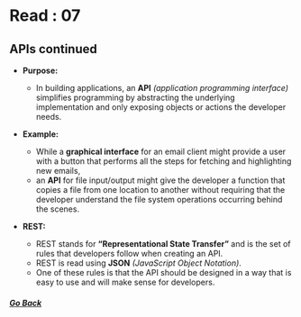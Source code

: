 # Read : 07

## APIs continued

- **Purpose:** 
  - In building applications, an **API** *(application programming interface)* simplifies programming by abstracting the underlying implementation and only exposing objects or actions the developer needs. 
  
- **Example:** 
  - While a **graphical interface** for an email client might provide a user with a button that performs all the steps for fetching and highlighting new emails, 
  - an **API** for file input/output might give the developer a function that copies a file from one location to another without requiring that the developer understand the file system operations occurring behind the scenes.

- **REST:**
    - REST stands for **“Representational State Transfer”** and is the set of rules that developers follow when creating an API. 
    - REST is read using **JSON** *(JavaScript Object Notation)*. 
    - One of these rules is that the API should be designed in a way that is easy to use and will make sense for developers.

##### [Go Back](code_301_reading_notes.md)